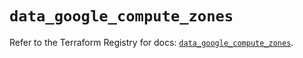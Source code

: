 # `data_google_compute_zones`

Refer to the Terraform Registry for docs: [`data_google_compute_zones`](https://registry.terraform.io/providers/hashicorp/google/6.12.0/docs/data-sources/compute_zones).

